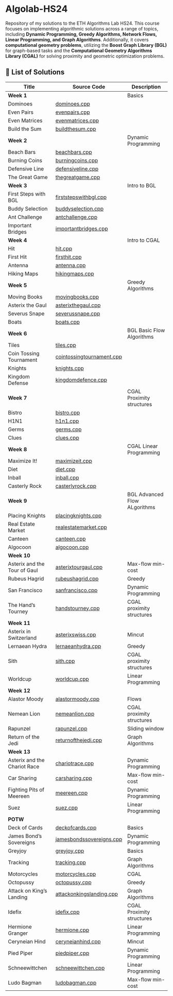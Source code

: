 # Algolab-HS24  

Repository of my solutions to the ETH Algorithms Lab HS24. This course focuses on implementing algorithmic solutions across a range of topics, including **Dynamic Programming, Greedy Algorithms, Network Flows, Linear Programming, and Graph Algorithms**. Additionally, it covers **computational geometry problems**, utilizing the **Boost Graph Library (BGL)** for graph-based tasks and the **Computational Geometry Algorithms Library (CGAL)** for solving proximity and geometric optimization problems.  

## 📝 List of Solutions  

| **Title**                | **Source Code**                                   | **Description**             |
|--------------------------|--------------------------------------------------|-----------------------------|
| **Week 1**               |                                                  | Basics                      |
| Dominoes                 | [dominoes.cpp](dominoes.cpp)                     |                             |
| Even Pairs               | [evenpairs.cpp](evenpairs.cpp)                   |                             |
| Even Matrices            | [evenmatrices.cpp](evenmatrices.cpp)             |                             |
| Build the Sum            | [buildthesum.cpp](buildthesum.cpp)               |                             |
| **Week 2**               |                                                  | Dynamic Programming         |
| Beach Bars               | [beachbars.cpp](beachbars.cpp)                   |                             |
| Burning Coins            | [burningcoins.cpp](burningcoins.cpp)             |                             |
| Defensive Line           | [defensiveline.cpp](defensiveline.cpp)           |                             |
| The Great Game           | [thegreatgame.cpp](thegreatgame.cpp)             |                             |
| **Week 3**               |                                                  | Intro to BGL                |
| First Steps with BGL     | [firststepswithbgl.cpp](firststepswithbgl.cpp)   |                             |
| Buddy Selection          | [buddyselection.cpp](buddyselection.cpp)         |                             |
| Ant Challenge            | [antchallenge.cpp](antchallenge.cpp)             |                             |
| Important Bridges        | [importantbridges.cpp](importantbridges.cpp)     |                             |
| **Week 4**               |                                                  | Intro to CGAL               |
| Hit                      | [hit.cpp](hit.cpp)                               |                             |
| First Hit                | [firsthit.cpp](firsthit.cpp)                     |                             |
| Antenna                  | [antenna.cpp](antenna.cpp)                       |                             |
| Hiking Maps              | [hikingmaps.cpp](hikingmaps.cpp)                 |                             |
| **Week 5**               |                                                  | Greedy Algorithms           |
| Moving Books             | [movingbooks.cpp](movingbooks.cpp)               |                             |
| Asterix the Gaul         | [asterixthegaul.cpp](asterixthegaul.cpp)         |                             |
| Severus Snape            | [severussnape.cpp](severussnape.cpp)             |                             |
| Boats                    | [boats.cpp](boats.cpp)                           |                             |
| **Week 6**               |                                                  | BGL Basic Flow Algorithms   |
| Tiles                    | [tiles.cpp](tiles.cpp)                           |                             |
| Coin Tossing Tournament  | [cointossingtournament.cpp](cointossingtournament.cpp) |                             |
| Knights                  | [knights.cpp](knights.cpp)                       |                             |
| Kingdom Defense          | [kingdomdefence.cpp](kingdomdefence.cpp)         |                             |
| **Week 7**               |                                                  | CGAL Proximity structures   |
| Bistro                   | [bistro.cpp](bistro.cpp)                         |                             |
| H1N1                     | [h1n1.cpp](h1n1.cpp)                             |                             |
| Germs                    | [germs.cpp](germs.cpp)                           |                             |
| Clues                    | [clues.cpp](clues.cpp)                           |                             |
| **Week 8**               |                                                  | CGAL Linear Programming     |
| Maximize It!             | [maximizeit.cpp](maximizeit.cpp)                 |                             |
| Diet                     | [diet.cpp](diet.cpp)                             |                             |
| Inball                   | [inball.cpp](inball.cpp)                         |                             |
| Casterly Rock            | [casterlyrock.cpp](casterlyrock.cpp)             |                             |
| **Week 9**               |                                                  | BGL Advanced Flow ALgorithms|
| Placing Knights          | [placingknights.cpp](placingknights.cpp)         |                             |
| Real Estate Market       | [realestatemarket.cpp](realestatemarket.cpp)     |                             |
| Canteen                  | [canteen.cpp](canteen.cpp)                       |                             |
| Algocoon                 | [algocoon.cpp](algocoon.cpp)                     |                             |
| **Week 10**              |                                                  |                             |
| Asterix and the Tour of Gaul     | [asterixtourgaul.cpp](asterixandthetourofgaul.cpp) |   Max-flow min-cost                          | 
| Rubeus Hagrid            | [rubeushagrid.cpp](rubeushagrid.cpp)             |      Greedy                       |
| San Francisco            | [sanfrancisco.cpp](sanfrancisco.cpp)             |      Dynamic Programming                     |
| The Hand’s Tourney       | [handstourney.cpp](handstourney.cpp)             |      CGAL proximity structures           |
| **Week 11**              |                                                  |                             |
| Asterix in Switzerland   | [asterixswiss.cpp](asterixinswitzerland.cpp) |       Mincut                      |
| Lernaean Hydra           | [lernaeanhydra.cpp](lernaeanhydra.cpp)           |     Greedy                        |
| Sith                     | [sith.cpp](sith.cpp)                             |   CGAL proximity structures                           |
| Worldcup                 | [worldcup.cpp](worldcup.cpp)                     |    Linear Programming                        |
| **Week 12**              |                                                  |                             |
| Alastor Moody            | [alastormoody.cpp](alastormoody.cpp)             |   Flows                      |
| Nemean Lion              | [nemeanlion.cpp](nemeanlion.cpp)                 |    CGAL proximity structures                    |
| Rapunzel                 | [rapunzel.cpp](rapunzel.cpp)                     |   Sliding window                        |
| Return of the Jedi       | [returnofthejedi.cpp](returnofthejedi.cpp)       |            Graph Algorithms                 |
| **Week 13**              |                                                  |                             |
| Asterix and the Chariot Race  | [chariotrace.cpp](chariotrace.cpp)               |     Dynamic Programming                      |
| Car Sharing              | [carsharing.cpp](carsharing.cpp)                 |    Max-flow min-cost                     |
| Fighting Pits of Meereen          | [meereen.cpp](fightingpitsofmeereen.cpp) |   Dynamic Programming                       |
| Suez                     | [suez.cpp](suez.cpp)                             |   Linear Programming                          |
| **POTW**                 |                                                  |                             |
| Deck of Cards            | [deckofcards.cpp](deckofcards.cpp)               |  Basics                           |
| James Bond’s Sovereigns  | [jamesbondssovereigns.cpp](jamesbondssovereigns.cpp) |     Dynamic Programming                        |
| Greyjoy                  | [greyjoy.cpp](greyjoy.cpp)                       |     Basics                        |
| Tracking                 | [tracking.cpp](tracking.cpp)                     |     Graph Algorithms                        |
| Motorcycles              | [motorcycles.cpp](motorcycles.cpp)               |    CGAL                          |
| Octopussy                | [octopussy.cpp](octopussy.cpp)                   |      Greedy                       |
| Attack on King’s Landing | [attackonkingslanding.cpp](attackonkingslanding.cpp) |    Graph Algorithms                         |
| Idefix                   | [idefix.cpp](idefix.cpp)                         |  CGAL Proximity structures                           |
| Hermione Granger                | [hermione.cpp](hermioniegranger.cpp)     |    Linear Programming                         |
| Ceryneian Hind           | [ceryneianhind.cpp](ceryneianhind.cpp)           |      Mincut                       |
| Pied Piper               | [piedpiper.cpp](piedpiper.cpp)                   |   Dynamic Programming                          |
| Schneewittchen           | [schneewittchen.cpp](schneewittchen.cpp)         |  Linear Programming                           |
| Ludo Bagman              | [ludobagman.cpp](ludobagman.cpp)                 |     Max-flow min-cost                        |
